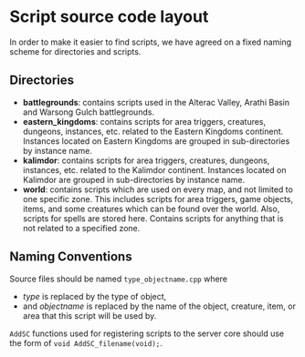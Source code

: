 Script source code layout
=========================
In order to make it easier to find scripts, we have agreed on a fixed naming scheme
for directories and scripts.

Directories
-----------
* **battlegrounds**: contains scripts used in the Alterac Valley, Arathi Basin and
  Warsong Gulch battlegrounds.
* **eastern_kingdoms**: contains scripts for area triggers, creatures, dungeons,
  instances, etc. related to the Eastern Kingdoms continent. Instances located on
  Eastern Kingdoms are grouped in sub-directories by instance name.
* **kalimdor**: contains scripts for area triggers, creatures, dungeons, instances,
  etc. related to the Kalimdor continent. Instances located on Kalimdor are grouped
  in sub-directories by instance name.
* **world**: contains scripts which are used on every map, and not limited to one
  specific zone. This includes scripts for area triggers, game objects, items, and
  some creatures which can be found over the world. Also, scripts for spells are
  stored here.
Contains scripts for anything that is not related to a specified zone.

Naming Conventions
------------------
Source files should be named `type_objectname.cpp` where

* *type* is replaced by the type of object,
* and *objectname* is replaced by the name of the object, creature, item, or area
  that this script will be used by.

`AddSC` functions used for registering scripts to the server core should use the
form of `void AddSC_filename(void);`.
